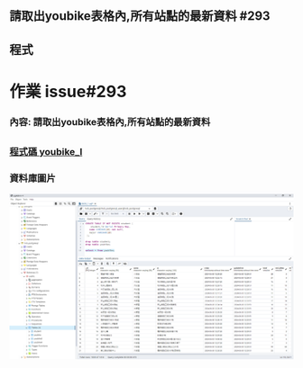 ## 請取出youbike表格內,所有站點的最新資料 #293
##
## 程式

# 作業 issue#293

### 內容:  請取出youbike表格內,所有站點的最新資料 
##

### [程式碼 youbike_l]()

### 資料庫圖片
![圖片](https://github.com/joanna0511/joanna_window/blob/main/Homework/issue276/issue276.PNG)

